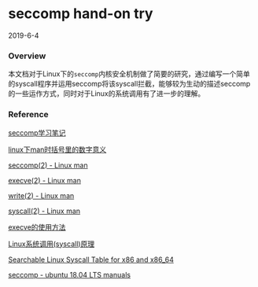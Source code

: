 #  seccomp hand-on try

2019-6-4

### Overview

本文档对于Linux下的`seccomp`内核安全机制做了简要的研究，通过编写一个简单的syscall程序并运用seccomp将该syscall拦截，能够较为生动的描述seccomp的一些运作方式，同时对于Linux的系统调用有了进一步的理解。

### Reference

[seccomp学习笔记](https://veritas501.space/2018/05/05/seccomp学习笔记/)

[linux下man时括号里的数字意义](https://blog.csdn.net/cica0cica/article/details/47359233)

[seccomp(2) - Linux man](<http://man7.org/linux/man-pages/man2/seccomp.2.html>)

[execve(2) - Linux man](<http://man7.org/linux/man-pages/man2/execve.2.html>) 

[write(2) - Linux man](http://man7.org/linux/man-pages/man2/write.2.html)

[syscall(2) - Linux man](http://man7.org/linux/man-pages/man2/syscall.2.html)

[execve的使用方法](<https://blog.csdn.net/fisher_jiang/article/details/5608399>)

[Linux系统调用(syscall)原理](http://gityuan.com/2016/05/21/syscall/)

[Searchable Linux Syscall Table for x86 and x86_64](https://filippo.io/linux-syscall-table/)

[seccomp - ubuntu 18.04 LTS manuals](http://manpages.ubuntu.com/manpages/bionic/en/man2/seccomp.2.html)

